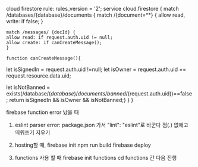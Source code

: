 cloud firestore rule:
rules_version = '2';
service cloud.firestore {
  match /databases/{database}/documents {
    match /{document=**} {
      allow read, write: if false;
    }
    
    match /messages/ {docId} {
    allow read: if request.auth.uid != null;
    allow create: if canCreateMessage();
    }
    
    function canCreateMessage(){
let isSignedIn = request.auth.uid !=null;
let isOwner = request.auth.uid == request.resource.data.uid;

let isNotBanned =
exists(/database/$(database)/documents/banned/$(request.auth.uid))==false;
return isSignedIn && isOwner && isNotBanned;}
  }
}

firebase function error 났을 때
1. eslint parser error: package.json 가서 "lint": "eslint"로 바꾼다 점(.) 없애고 띄워쓰기 지우기


2. hosting할 때,
firebase init 
npm run build
firebase deploy

3. functions 사용 할 때
firebase init functions
cd functions 간 다음 진행